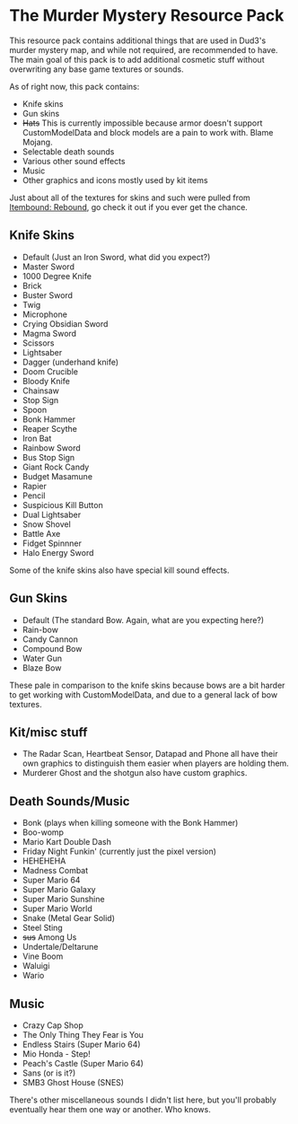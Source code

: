 # The Murder Mystery Resource Pack
This resource pack contains additional things that are used in Dud3's murder mystery map, and while not required, are recommended to have. The main goal of this pack is to add additional cosmetic stuff without overwriting any base game textures or sounds.

As of right now, this pack contains:
- Knife skins
- Gun skins
- ~~Hats~~ This is currently impossible because armor doesn't support CustomModelData and block models are a pain to work with. Blame Mojang.
- Selectable death sounds
- Various other sound effects
- Music
- Other graphics and icons mostly used by kit items

Just about all of the textures for skins and such were pulled from [Itembound: Rebound](https://www.planetminecraft.com/texture-pack/itembound-fixed/), go check it out if you ever get the chance.

## Knife Skins
- Default (Just an Iron Sword, what did you expect?)
- Master Sword
- 1000 Degree Knife
- Brick
- Buster Sword
- Twig
- Microphone
- Crying Obsidian Sword
- Magma Sword
- Scissors
- Lightsaber
- Dagger (underhand knife)
- Doom Crucible
- Bloody Knife
- Chainsaw
- Stop Sign
- Spoon
- Bonk Hammer
- Reaper Scythe
- Iron Bat
- Rainbow Sword
- Bus Stop Sign
- Giant Rock Candy
- Budget Masamune
- Rapier
- Pencil
- Suspicious Kill Button
- Dual Lightsaber
- Snow Shovel
- Battle Axe
- Fidget Spinnner
- Halo Energy Sword

Some of the knife skins also have special kill sound effects.

## Gun Skins
- Default (The standard Bow. Again, what are you expecting here?)
- Rain-bow
- Candy Cannon
- Compound Bow
- Water Gun
- Blaze Bow

These pale in comparison to the knife skins because bows are a bit harder to get working with CustomModelData, and due to a general lack of bow textures.

## Kit/misc stuff
- The Radar Scan, Heartbeat Sensor, Datapad and Phone all have their own graphics to distinguish them easier when players are holding them.
- Murderer Ghost and the shotgun also have custom graphics.

## Death Sounds/Music
- Bonk (plays when killing someone with the Bonk Hammer)
- Boo-womp
- Mario Kart Double Dash
- Friday Night Funkin' (currently just the pixel version)
- HEHEHEHA
- Madness Combat
- Super Mario 64
- Super Mario Galaxy
- Super Mario Sunshine
- Super Mario World
- Snake (Metal Gear Solid)
- Steel Sting
- ~~sus~~ Among Us
- Undertale/Deltarune
- Vine Boom
- Waluigi
- Wario

## Music
- Crazy Cap Shop
- The Only Thing They Fear is You
- Endless Stairs (Super Mario 64)
- Mio Honda - Step!
- Peach's Castle (Super Mario 64)
- Sans (or is it?)
- SMB3 Ghost House (SNES)

There's other miscellaneous sounds I didn't list here, but you'll probably eventually hear them one way or another. Who knows.
